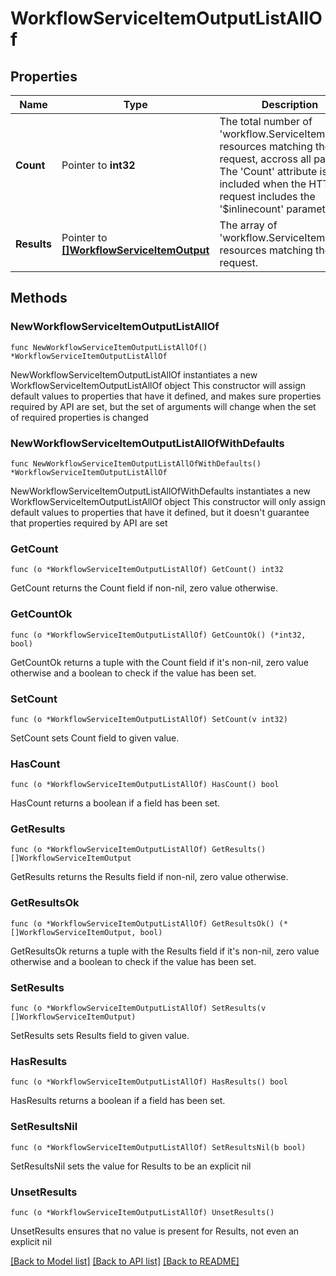 # WorkflowServiceItemOutputListAllOf

## Properties

Name | Type | Description | Notes
------------ | ------------- | ------------- | -------------
**Count** | Pointer to **int32** | The total number of &#39;workflow.ServiceItemOutput&#39; resources matching the request, accross all pages. The &#39;Count&#39; attribute is included when the HTTP GET request includes the &#39;$inlinecount&#39; parameter. | [optional] 
**Results** | Pointer to [**[]WorkflowServiceItemOutput**](WorkflowServiceItemOutput.md) | The array of &#39;workflow.ServiceItemOutput&#39; resources matching the request. | [optional] 

## Methods

### NewWorkflowServiceItemOutputListAllOf

`func NewWorkflowServiceItemOutputListAllOf() *WorkflowServiceItemOutputListAllOf`

NewWorkflowServiceItemOutputListAllOf instantiates a new WorkflowServiceItemOutputListAllOf object
This constructor will assign default values to properties that have it defined,
and makes sure properties required by API are set, but the set of arguments
will change when the set of required properties is changed

### NewWorkflowServiceItemOutputListAllOfWithDefaults

`func NewWorkflowServiceItemOutputListAllOfWithDefaults() *WorkflowServiceItemOutputListAllOf`

NewWorkflowServiceItemOutputListAllOfWithDefaults instantiates a new WorkflowServiceItemOutputListAllOf object
This constructor will only assign default values to properties that have it defined,
but it doesn't guarantee that properties required by API are set

### GetCount

`func (o *WorkflowServiceItemOutputListAllOf) GetCount() int32`

GetCount returns the Count field if non-nil, zero value otherwise.

### GetCountOk

`func (o *WorkflowServiceItemOutputListAllOf) GetCountOk() (*int32, bool)`

GetCountOk returns a tuple with the Count field if it's non-nil, zero value otherwise
and a boolean to check if the value has been set.

### SetCount

`func (o *WorkflowServiceItemOutputListAllOf) SetCount(v int32)`

SetCount sets Count field to given value.

### HasCount

`func (o *WorkflowServiceItemOutputListAllOf) HasCount() bool`

HasCount returns a boolean if a field has been set.

### GetResults

`func (o *WorkflowServiceItemOutputListAllOf) GetResults() []WorkflowServiceItemOutput`

GetResults returns the Results field if non-nil, zero value otherwise.

### GetResultsOk

`func (o *WorkflowServiceItemOutputListAllOf) GetResultsOk() (*[]WorkflowServiceItemOutput, bool)`

GetResultsOk returns a tuple with the Results field if it's non-nil, zero value otherwise
and a boolean to check if the value has been set.

### SetResults

`func (o *WorkflowServiceItemOutputListAllOf) SetResults(v []WorkflowServiceItemOutput)`

SetResults sets Results field to given value.

### HasResults

`func (o *WorkflowServiceItemOutputListAllOf) HasResults() bool`

HasResults returns a boolean if a field has been set.

### SetResultsNil

`func (o *WorkflowServiceItemOutputListAllOf) SetResultsNil(b bool)`

 SetResultsNil sets the value for Results to be an explicit nil

### UnsetResults
`func (o *WorkflowServiceItemOutputListAllOf) UnsetResults()`

UnsetResults ensures that no value is present for Results, not even an explicit nil

[[Back to Model list]](../README.md#documentation-for-models) [[Back to API list]](../README.md#documentation-for-api-endpoints) [[Back to README]](../README.md)


